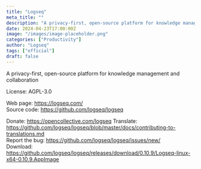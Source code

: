 ```yaml
---
title: "Logseq"
meta_title: ""
description: "A privacy-first, open-source platform for knowledge management and collaboration"
date: 2024-04-23T17:00:00Z
image: "/images/image-placeholder.png"
categories: ["Productivity"]
author: "Logseq"
tags: ["official"]
draft: false
---
```


A privacy-first, open-source platform for knowledge management and collaboration

License: AGPL-3.0

Web page: https://logseq.com/  
Source code: https://github.com/logseq/logseq

Donate: https://opencollective.com/logseq
Translate: https://github.com/logseq/logseq/blob/master/docs/contributing-to-translations.md  
Report the bug: https://github.com/logseq/logseq/issues/new/  
Download: https://github.com/logseq/logseq/releases/download/0.10.9/Logseq-linux-x64-0.10.9.AppImage
